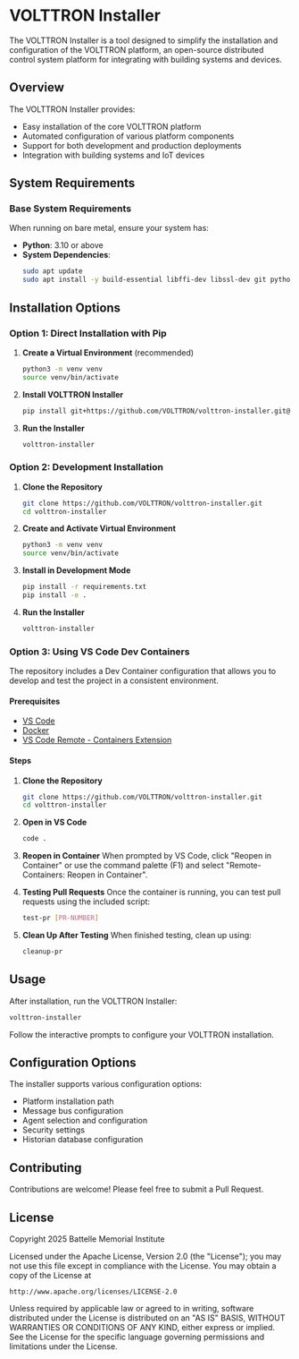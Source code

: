 # VOLTTRON Installer

The VOLTTRON Installer is a tool designed to simplify the installation and configuration of the VOLTTRON platform, an open-source distributed control system platform for integrating with building systems and devices.

## Overview

The VOLTTRON Installer provides:
- Easy installation of the core VOLTTRON platform
- Automated configuration of various platform components
- Support for both development and production deployments
- Integration with building systems and IoT devices

## System Requirements

### Base System Requirements

When running on bare metal, ensure your system has:

- **Python**: 3.10 or above
- **System Dependencies**:
  ```bash
  sudo apt update
  sudo apt install -y build-essential libffi-dev libssl-dev git python3-dev python3-venv unzip
  ```

## Installation Options

### Option 1: Direct Installation with Pip

1. **Create a Virtual Environment** (recommended)
   ```bash
   python3 -m venv venv
   source venv/bin/activate
   ```

2. **Install VOLTTRON Installer**
   ```bash
   pip install git+https://github.com/VOLTTRON/volttron-installer.git@develop
   ```

3. **Run the Installer**
   ```bash
   volttron-installer
   ```

### Option 2: Development Installation

1. **Clone the Repository**
   ```bash
   git clone https://github.com/VOLTTRON/volttron-installer.git
   cd volttron-installer
   ```

2. **Create and Activate Virtual Environment**
   ```bash
   python3 -m venv venv
   source venv/bin/activate
   ```

3. **Install in Development Mode**
   ```bash
   pip install -r requirements.txt
   pip install -e .
   ```

4. **Run the Installer**
   ```bash
   volttron-installer
   ```

### Option 3: Using VS Code Dev Containers

The repository includes a Dev Container configuration that allows you to develop and test the project in a consistent environment.

#### Prerequisites

- [VS Code](https://code.visualstudio.com/download)
- [Docker](https://docs.docker.com/get-docker/)
- [VS Code Remote - Containers Extension](https://marketplace.visualstudio.com/items?itemName=ms-vscode-remote.remote-containers)

#### Steps

1. **Clone the Repository**
   ```bash
   git clone https://github.com/VOLTTRON/volttron-installer.git
   cd volttron-installer
   ```

2. **Open in VS Code**
   ```bash
   code .
   ```

3. **Reopen in Container**
   When prompted by VS Code, click "Reopen in Container" or use the command palette (F1) and select "Remote-Containers: Reopen in Container".

4. **Testing Pull Requests**
   Once the container is running, you can test pull requests using the included script:
   ```bash
   test-pr [PR-NUMBER]
   ```

5. **Clean Up After Testing**
   When finished testing, clean up using:
   ```bash
   cleanup-pr
   ```

## Usage

After installation, run the VOLTTRON Installer:

```bash
volttron-installer
```

Follow the interactive prompts to configure your VOLTTRON installation.

## Configuration Options

The installer supports various configuration options:

- Platform installation path
- Message bus configuration
- Agent selection and configuration
- Security settings
- Historian database configuration

## Contributing

Contributions are welcome! Please feel free to submit a Pull Request.

## License

Copyright 2025 Battelle Memorial Institute

Licensed under the Apache License, Version 2.0 (the "License"); you may not
use this file except in compliance with the License. You may obtain a copy
of the License at

    http://www.apache.org/licenses/LICENSE-2.0
    
Unless required by applicable law or agreed to in writing, software
distributed under the License is distributed on an "AS IS" BASIS, WITHOUT
WARRANTIES OR CONDITIONS OF ANY KIND, either express or implied. See the
License for the specific language governing permissions and limitations
under the License.
